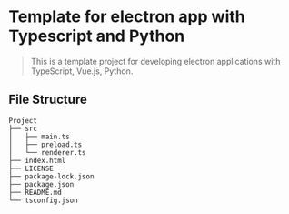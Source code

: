 # Template for electron app with Typescript and Python
> This is a template project for developing electron applications with TypeScript, Vue.js, Python.

## File Structure
```
Project
├── src
│   ├── main.ts
│   ├── preload.ts
│   └── renderer.ts
├── index.html
├── LICENSE
├── package-lock.json
├── package.json
├── README.md
└── tsconfig.json
```
